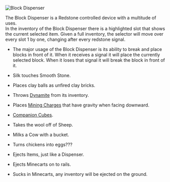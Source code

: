 ![Block Dispenser](block:betterwithmods:block_dispenser)

The Block Dispenser is a Redstone controlled device with a multitude of uses.  
In the inventory of the Block Dispenser there is a highlighted slot that shows the current selected item. Given a full inventory, the selector will move over every slot 1 by one, changing after every redstone signal.

* The major usage of the Block Dispenser is its ability to break and place blocks in front of it.
When it receives a signal it will place the currently selected block.
When it loses that signal it will break the block in front of it.

* Silk touches Smooth Stone.
  
* Places clay balls as unfired clay bricks.

* Throws [Dynamite](../items/dynamite.md) from its inventory.

* Places [Mining Charges](mining_charge.md) that have gravity when facing downward.

* [Companion Cubes](companion_cube.md).

* Takes the wool off of Sheep.

* Milks a Cow with a bucket.

* Turns chickens into eggs???

* Ejects Items, just like a Dispenser.

* Ejects Minecarts on to rails.

* Sucks in Minecarts, any inventory will be ejected on the ground.

